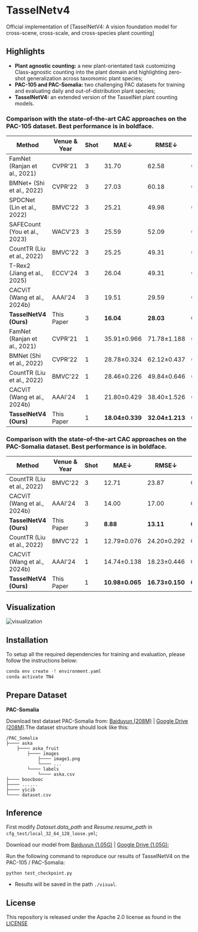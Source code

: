 # TasselNetv4


Official implementation of [TasselNetV4: A vision foundation model for cross-scene, cross-scale, and cross-species plant counting]

## Highlights
- **Plant agnostic counting:** a new plant-orientated task customizing Class-agnostic counting into the plant domain and highlighting zero-shot generalization across taxomomic plant species;
- **PAC-105 and PAC-Somalia:** two challenging PAC datasets for training and evaluating daily and out-of-distribution plant species;
- **TasselNetV4:** an extended version of the TasselNet plant counting models.
### Comparison with the state-of-the-art CAC approaches on the PAC-105 dataset. Best performance is in boldface.

| Method                     | Venue & Year     | Shot        | MAE↓  | RMSE↓  | WCA↑ | $R^2$ ↑  | MPE \|↓\| | FPS  |
|----------------------------|-----------------|-------|-------|--------|------|------|-------|-------|
| FamNet (Ranjan et al., 2021)  | CVPR'21         | 3   | 31.70 | 62.58  | 0.49 | 0.56 | 0.24   | 89.65  |
| BMNet+ (Shi et al., 2022)     | CVPR'22         | 3   | 27.03 | 60.18  | 0.56 | 0.61 | **0.02** | 43.08  |
| SPDCNet (Lin et al., 2022)    | BMVC'22         | 3   | 25.21 | 49.98  | 0.58 | 0.92 | 0.21   | 155.84 |
| SAFECount (You et al., 2023)  | WACV'23         | 3   | 25.59 | 52.09  | 0.58 | 0.91 | 0.04   | 118.55 |
| CountTR (Liu et al., 2022)    | BMVC'22         | 3   | 25.25 | 49.31  | 0.63 | 0.92 | 0.12   | 112.46 |
| T-Rex2 (Jiang et al., 2025)   | ECCV'24         | 3   | 26.04 | 49.31  | 0.58 | 0.92 | -0.13  |\      |
| CACViT (Wang et al., 2024b)   | AAAI'24         | 3   | 19.51 | 29.59  | 0.68 | 0.89 | 0.29   |89.65  |
| **TasselNetV4 (Ours)**        | This Paper      | 3   | **16.04** | **28.03** | **0.74** | **0.92** |-0.05 | **121.62** |
| FamNet (Ranjan et al., 2021)  | CVPR'21         | 1   | 35.91±0.966 | 71.78±1.188 | 0.42±0.014 | 0.45±0.024 |0.57±0.017 | \      |
| BMNet (Shi et al., 2022)      | CVPR'22         | 1   | 28.78±0.324 | 62.12±0.437 | 0.15±0.001 | 0.59±0.008 |0.13±0.006 | \      |
| CountTR (Liu et al., 2022)    | BMVC'22         | 1   | 28.46±0.226 | 49.84±0.646 | 0.70±0.037 | 0.73±0.006 |0.11±0.003  | \      |
| CACViT  (Wang et al., 2024b)  | AAAI'24         | 1   | 21.80±0.429 | 38.40±1.526 | 0.64±0.005 | 0.84±0.013 |0.29±0.002  | \      |
| **TasselNetV4 (Ours)**        | This Paper      | 1   | **18.04±0.339** | **32.04±1.213** | **0.71±0.005** | **0.90±0.009** |**0.02±0.000**| \      |



### Comparison with the state-of-the-art CAC approaches on the PAC-Somalia dataset. Best performance is in boldface.

| Method                     | Venue & Year     | Shot     | MAE↓  | RMSE↓  | WCA↑ | $R^2$ ↑  | MPE \|↓\|  |
|----------------------------|-----------------|-------|--------|------|------|------|------|
| CountTR (Liu et al., 2022)    | BMVC'22         | 3     | 12.71 | 23.87  | 0.38 | 0.57 | **0.27** |
| CACViT (Wang et al., 2024b)      | AAAI'24      | 3     | 14.00 | 17.00  | 0.55 | 0.78 | 0.80  |
| **TasselNetV4 (Ours)**        | This Paper      | 3     | **8.88** | **13.11** | **0.72** | **0.87** | 0.32   |
| CountTR (Liu et al., 2022)    | BMVC'22         | 1     | 12.79±0.076 | 24.20±0.292 | 0.37±0.005 | 0.55±0.012 | **0.23±0.062** |
| CACViT  (Wang et al., 2024b)  | AAAI'24         | 1     | 14.74±0.138 | 18.23±0.446 | 0.53±0.005 | 0.75±0.012 | 0.80±0.008|
| **TasselNetV4 (Ours)**        | This Paper      | 1     | **10.98±0.065** | **16.73±0.150** | **0.65±0.000** | **0.80±0.005** | 0.42±0.001 |


## Visualization
![visualization](/assets/visualization.png "Visualization of baselines and our method")

## Installation
To setup all the required dependencies for training and evaluation, please follow the instructions below:

```bash
conda env create -f environment.yaml
conda activate TN4
```


## Prepare Dataset

**PAC-Somalia**

Download test dataset PAC-Somalia from: [Baiduyun (208M)](https://pan.baidu.com/s/1UH0rihsMe06_5J8AtALTeg?pwd=jssy) | [Google Drive (208M)](https://drive.google.com/file/d/1-haH0eZdpcOK9IMGkw0UafWq_YioHIyn/view?usp=drive_link).The dataset structure should look like this:
````
/PAC_Somalia
├──── aska
    ├──── aska_fruit
        ├──── images
            ├──── image1.png
            └──── ...
        └──── labels
            └──── aska.csv
├──── boocbooc
├──── ......
├──── yicib
└──── dataset.csv
````

## Inference
First modify *Dataset.data_path* and *Resume.resume_path* in `cfg_test/local_32_64_128_loose.yml`;

Download our model from [Baiduyun (1.05G)](https://pan.baidu.com/s/1B71m2TDmClENOevlTUxC1w?pwd=qdgr) | [Google Drive (1.05G)](https://drive.google.com/file/d/1vrHBv8c1PFJjOX_IXPe0K0oXYNkY7a__/view?usp=drive_link);

Run the following command to reproduce our results of TasselNetV4 on the PAC-105 / PAC-Somalia:

`python test_checkpoint.py`
    
- Results will be saved in the path `./visual`.
  
<!-- ## Training
First modify path in `cfg_train/local_32_64_128_loose.yml`;

Run the following command to train your model

`python train_val.py`
     -->

## License
This repository is released under the Apache 2.0 license as found in the [LICENSE](./LICENSE)